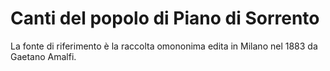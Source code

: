 # Canti del popolo di Piano di Sorrento

La fonte di riferimento è la raccolta omononima edita in Milano nel 1883 da Gaetano Amalfi.
